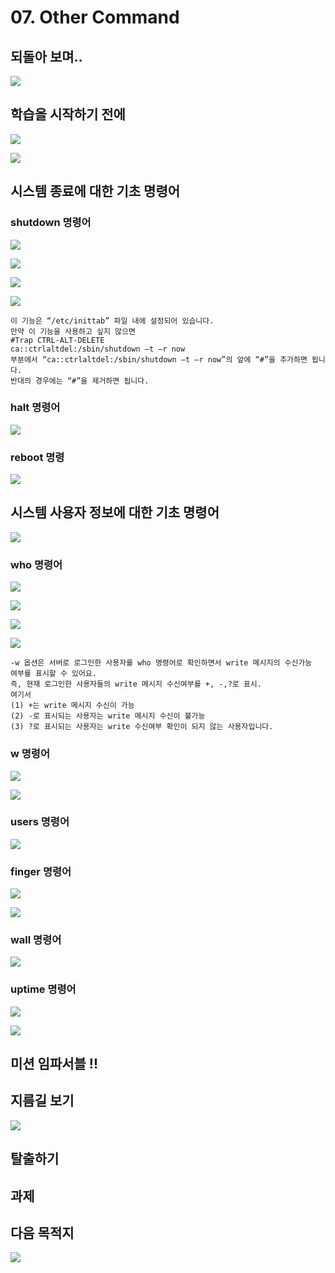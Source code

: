 # 07. Other Command

## 되돌아 보며.. 

![](../../../.gitbook/assets/image%20%28709%29.png)

## 학습을 시작하기 전에 

![](../../../.gitbook/assets/image%20%28743%29.png)



![](../../../.gitbook/assets/image%20%28754%29.png)

## 시스템 종료에 대한 기초 명령어 

### shutdown 명령어  

![](../../../.gitbook/assets/image%20%28757%29.png)

![](../../../.gitbook/assets/image%20%28749%29.png)

![](../../../.gitbook/assets/image%20%28752%29.png)

![](../../../.gitbook/assets/image%20%28760%29.png)

```text
이 기능은 “/etc/inittab” 파일 내에 설정되어 있습니다. 
만약 이 기능을 사용하고 싶지 않으면 
#Trap CTRL-ALT-DELETE 
ca::ctrlaltdel:/sbin/shutdown –t –r now
부분에서 “ca::ctrlaltdel:/sbin/shutdown –t –r now”의 앞에 “#”을 추가하면 됩니다. 
반대의 경우에는 “#”을 제거하면 됩니다.
```

### halt 명령어

![](../../../.gitbook/assets/image%20%28763%29.png)

### reboot 명령

![](../../../.gitbook/assets/image%20%28750%29.png)

## 시스템 사용자 정보에 대한 기초 명령어

![](../../../.gitbook/assets/image%20%28744%29.png)

### who 명령어 

![](../../../.gitbook/assets/image%20%28761%29.png)

![](../../../.gitbook/assets/image%20%28759%29.png)

![](../../../.gitbook/assets/image%20%28755%29.png)

![](../../../.gitbook/assets/image%20%28753%29.png)

```text
-w 옵션은 서버로 로그인한 사용자를 who 명령어로 확인하면서 write 메시지의 수신가능
여부를 표시할 수 있어요.
즉, 현재 로그인한 사용자들의 write 메시지 수신여부를 +, -,?로 표시. 
여기서 
(1) +는 write 메시지 수신이 가능 
(2) -로 표시되는 사용자는 write 메시지 수신이 불가능
(3) ?로 표시되는 사용자는 write 수신여부 확인이 되지 않는 사용자입니다. 
```

### w 명령어 

![](../../../.gitbook/assets/image%20%28758%29.png)

![](../../../.gitbook/assets/image%20%28742%29.png)

### users 명령어 

![](../../../.gitbook/assets/image%20%28756%29.png)

###  finger 명령어 

![](../../../.gitbook/assets/image%20%28751%29.png)

![](../../../.gitbook/assets/image%20%28746%29.png)

### wall 명령어 

![](../../../.gitbook/assets/image%20%28741%29.png)

### uptime 명령어

![](../../../.gitbook/assets/image%20%28748%29.png)

![](../../../.gitbook/assets/image%20%28764%29.png)



## 미션 임파서블 !! 

## 지름길 보기 

![](../../../.gitbook/assets/image%20%28747%29.png)

## 탈출하기

## 과제 

## 다음 목적지

![](../../../.gitbook/assets/image%20%28745%29.png)

